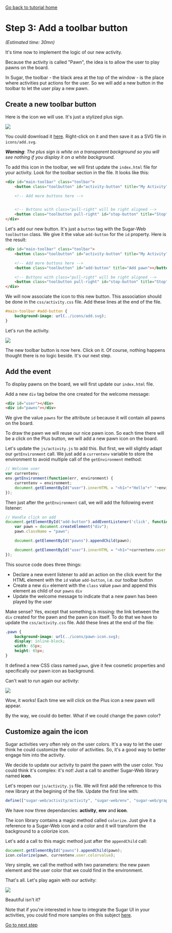 [Go back to tutorial home](tutorial.md)

# Step 3: Add a toolbar button
*(Estimated time: 30mn)*

It's time now to implement the logic of our new activity.

Because the activity is called "Pawn", the idea is to allow the user to play pawns on the board.

In Sugar, the toolbar - the black area at the top of the window - is the place where activities put actions for the user. So we will add a new button in the toolbar to let the user play a new pawn.


## Create a new toolbar button

Here is the icon we will use. It's just a stylized plus sign.

![](../../images/tutorial_step3_1.png)

You could download it [here](../../images/add.svg). Right-click on it and then save it as a SVG file in `icons/add.svg`.

***Warning***: *The plus sign is white on a transparent background so you will see nothing if you display it on a white background.*

To add this icon in the toolbar, we will first update the `index.html` file for your activity. Look for the toolbar section in the file. It looks like this:
```html
<div id="main-toolbar" class="toolbar">
	<button class="toolbutton" id="activity-button" title="My Activity"></button>

	<!-- Add more buttons here -->


	<!-- Buttons with class="pull-right" will be right aligned -->
	<button class="toolbutton pull-right" id="stop-button" title="Stop"></button>
</div>
```

Let's add our new button. It's just a `button` tag with the Sugar-Web `toolbutton` class. We give it the value `add-button` for the `id` property. Here is the result:
```html
<div id="main-toolbar" class="toolbar">
	<button class="toolbutton" id="activity-button" title="My Activity"></button>

	<!-- Add more buttons here -->
	<button class="toolbutton" id="add-button" title="Add pawn"></button>

	<!-- Buttons with class="pull-right" will be right aligned -->
	<button class="toolbutton pull-right" id="stop-button" title="Stop"></button>
</div>
```

We will now associate the icon to this new button. This association should be done in the `css/activity.css` file. Add these lines at the end of the file.
```css
#main-toolbar #add-button {
	background-image: url(../icons/add.svg);
}
```
Let's run the activity.

![](../../images/tutorial_step3_2.png)

The new toolbar button is now here. Click on it. Of course, nothing happens thought there is no logic beside. It's our next step.


## Add the event

To display pawns on the board, we will first update our `index.html` file.

Add a new `div` tag below the one created for the welcome message:
```html
<div id="user"></div>
<div id="pawns"></div>
```
We give the value `pawns` for the attribute `id` because it will contain all pawns on the board.

To draw the pawn we will reuse our nice pawn icon. So each time there will be a click on the Plus button, we will add a new pawn icon on the board.

Let's update the `js/activity.js` to add this. But first, we will slightly adapt our `getEnvironment` call. We just add a `currentenv` variable to store the environment to avoid multiple call of the `getEnvironment` method:
```js
// Welcome user
var currentenv;
env.getEnvironment(function(err, environment) {
	currentenv = environment;
	document.getElementById("user").innerHTML = "<h1>"+"Hello"+" "+environment.user.name+" !</h1>";
});
```
Then just after the `getEnvironment` call, we will add the following event listener:
```js
// Handle click on add
document.getElementById("add-button").addEventListener('click', function (event) {
	var pawn = document.createElement("div");
	pawn.className = "pawn";

	document.getElementById("pawns").appendChild(pawn);

	document.getElementById("user").innerHTML = "<h1>"+currentenv.user.name+" played !</h1>";
});
```
 This source code does three things:

 * Declare a new event listener to add an action on the click event for the HTML element with the `id` value `add-button`, i.e. our toolbar button
 * Create a new `div` element with the `class` value `pawn` and append this element as child of our `pawns` `div`
 * Update the welcome message to indicate that a new pawn has been played by the user

Make sense? Yes, except that something is missing: the link between the `div` created for the pawn and the pawn icon itself. To do that we have to update the `css/activity.css` file. Add these lines at the end of the file:
```css
.pawn {
	background-image: url(../icons/pawn-icon.svg);
	display: inline-block;
	width: 65px;
	height: 65px;
}
```
It defined a new CSS class named `pawn`, give it few cosmetic properties and specifically our pawn icon as background.

Can't wait to run again our activity:

![](../../images/tutorial_step3_3.png)

Wow, it works! Each time we will click on the Plus icon a new pawn will appear.

By the way, we could do better. What if we could change the pawn color?


## Customize again the icon

Sugar activities very often rely on the user colors. It's a way to let the user think he could customize the color of activities. So, it's a good way to better engage him into the activity.

We decide to update our activity to paint the pawn with the user color. You could think it's complex: it's not! Just a call to another Sugar-Web library named **icon**.

Let's reopen our `js/activity.js` file.
We will first add the reference to this new library at the begining of the file. Update the first line with:
```js
define(["sugar-web/activity/activity", "sugar-web/env", "sugar-web/graphics/icon"], function (activity, env, icon) {
```
We have now three dependancies: **activity**, **env** and **icon**.

The icon library contains a magic method called `colorize`. Just give it a reference to a Sugar-Web icon and a color and it will transform the background to a colorize icon.

Let's add a call to this magic method just after the `appendChild` call:
```js
document.getElementById("pawns").appendChild(pawn);
icon.colorize(pawn, currentenv.user.colorvalue);
```
Very simple, we call the method with two parameters: the new pawn element and the user color that we could find in the environment.

That's all. Let's play again with our activity:

![](../../images/tutorial_step3_4.png)

Beautiful isn't it?

Note that if you're interested in how to integrate the Sugar UI in your activities, you could find more samples on this subject [here](http://sugarlabs.github.io/sugar-web-samples/).

[Go to next step](step4.md)